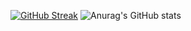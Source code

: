 [![GitHub Streak](http://github-readme-streak-stats.herokuapp.com?user=ahmettakcan&theme=dark&hide_border=true&date_format=%5BY%20%5DM%20j)](https://git.io/streak-stats)
![Anurag's GitHub stats](https://github-readme-stats.vercel.app/api?username=Ahmettakcan&theme=vision-friendly-dark=true)
